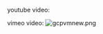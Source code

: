 youtube video:
<inline-video source="https://www.youtube.com/embed/b9ne9HIQWnc" width="auto" height="auto" />

vimeo video:
<inline-video source="https://player.vimeo.com/video/225534519" width="auto" height="auto" />
![gcpvmnew.png](https://docs-api-qa.cloudlabs.ai/repos/raw.githubusercontent.com/AzharSpektra/samplerepo/main/189709R4y63PI/images/gcpvmnew.png?token=8b2t1Sg45N8JBe8QNwBlyhJq)

<question source="labguidepage002fYYyyIVx" />

<validation step="12591743-fa05-4cad-8ced-765201d894f9" />
<validation step="02af62d3-608c-4901-9636-30eca14168b4" />
